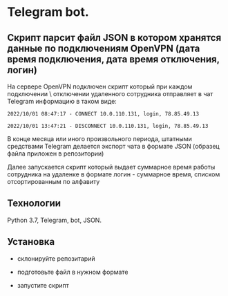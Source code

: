 # Telegram bot.

## Скрипт парсит файл JSON в котором хранятся данные по подключениям OpenVPN (дата время подключения, дата время отключения, логин)

На сервере OpenVPN подключен скрипт который при каждом подключении \ отключении удаленного сотрудника отправляет в чат Telegram информацию в таком виде:

`2022/10/01 08:47:17 - CONNECT 10.0.110.131, login, 78.85.49.13`

`2022/10/01 13:47:21 - DISCONNECT 10.0.110.131, login, 78.85.49.13`

В конце месяца или иного произвольного периода, штатными средствами Telegram делается экспорт чата в формате JSON (образец файла приложен в репозитории)

Далее запускается скрипт который выдает суммарное время работы сотрудника на удаленке в формате логин - суммарное время, списком отсортированным по алфавиту

## Технологии

Python 3.7, Telegram, bot, JSON.

## Установка

- склонируйте репозитарий 

- подготовьте файл в нужном формате

- запустите скрипт

